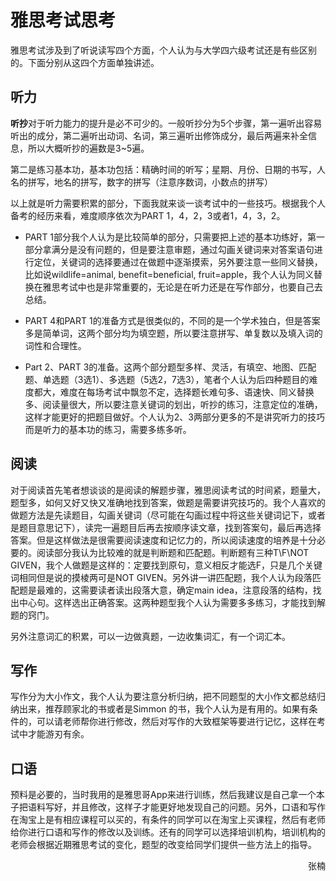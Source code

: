 # 雅思考试思考

雅思考试涉及到了听说读写四个方面，个人认为与大学四六级考试还是有些区别的。下面分别从这四个方面单独讲述。

## 听力

**听抄**对于听力能力的提升是必不可少的。一般听抄分为5个步骤，第一遍听出容易听出的成分，第二遍听出动词、名词，第三遍听出修饰成分，最后两遍来补全信息，所以大概听抄的遍数是3~5遍。

第二是练习基本功，基本功包括：精确时间的听写；星期、月份、日期的书写，人名的拼写，地名的拼写，数字的拼写（注意序数词，小数点的拼写）

以上就是听力需要积累的部分，下面我就来谈一谈考试中的一些技巧。根据我个人备考的经历来看，难度顺序依次为PART 1，4，2，3或者1，4，3，2。

+ PART 1部分我个人认为是比较简单的部分，只需要把上述的基本功练好，第一部分拿满分是没有问题的，但是要注意审题，通过勾画关键词来对答案语句进行定位，关键词的选择要通过在做题中逐渐摸索，另外要注意一些同义替换，比如说wildlife=animal, benefit=beneficial, fruit=apple，我个人认为同义替换在雅思考试中也是非常重要的，无论是在听力还是在写作部分，也要自己去总结。

+ PART 4和PART 1的准备方式是很类似的，不同的是一个学术独白，但是答案多是简单词，这两个部分均为填空题，所以要注意拼写、单复数以及填入词的词性和合理性。

+ Part 2、PART 3的准备。这两个部分题型多样、灵活，有填空、地图、匹配题、单选题（3选1）、多选题（5选2，7选3），笔者个人认为后四种题目的难度都大，难度在每场考试中飘忽不定，选择题长难句多、语速快、同义替换多、阅读量很大，所以要注意关键词的划出，听抄的练习，注意定位的准确，这样才能更好的把题目做好。个人认为2、3两部分更多的不是讲究听力的技巧而是听力的基本功的练习，需要多练多听。

## 阅读

对于阅读首先笔者想谈谈的是阅读的解题步骤，雅思阅读考试的时间紧，题量大，题型多，如何又好又快又准确地找到答案，做题是需要讲究技巧的。我个人喜欢的做题方法是先读题目，勾画关键词（尽可能在勾画过程中将这些关键词记下，或者是题目意思记下），读完一遍题目后再去按顺序读文章，找到答案句，最后再选择答案。但是这样做法是很需要阅读速度和记忆力的，所以阅读速度的培养是十分必要的。阅读部分我认为比较难的就是判断题和匹配题。判断题有三种T\F\NOT GIVEN，我个人做题是这样的：定要找到原句，意义相反才能选F，只是几个关键词相同但是说的摸棱两可是NOT GIVEN。另外讲一讲匹配题，我个人认为段落匹配题是最难的，这需要读者读出段落大意，确定main idea，注意段落的结构，找出中心句。这样选出正确答案。这两种题型我个人认为需要多多练习，才能找到解题的窍门。

另外注意词汇的积累，可以一边做真题，一边收集词汇，有一个词汇本。

## 写作

写作分为大小作文，我个人认为要注意分析归纳，把不同题型的大小作文都总结归纳出来，推荐顾家北的书或者是Simmon 的书，我个人认为是有用的。如果有条件的，可以请老师帮你进行修改，然后对写作的大致框架等要进行记忆，这样在考试中才能游刃有余。

## 口语

预料是必要的，当时我用的是雅思哥App来进行训练，然后我建议是自己拿一个本子把语料写好，并且修改，这样子才能更好地发现自己的问题。另外，口语和写作在淘宝上是有相应课程可以买的，有条件的同学可以在淘宝上买课程，然后有老师给你进行口语和写作的修改以及训练。还有的同学可以选择培训机构，培训机构的老师会根据近期雅思考试的变化，题型的改变给同学们提供一些方法上的指导。

<p align="right">张楠</p>